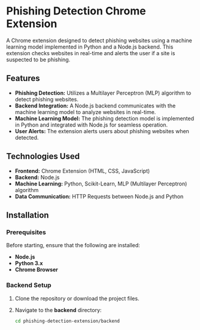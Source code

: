 # Phishing Detection Chrome Extension

A Chrome extension designed to detect phishing websites using a machine learning model implemented in Python and a Node.js backend. This extension checks websites in real-time and alerts the user if a site is suspected to be phishing.

## Features

- **Phishing Detection:** Utilizes a Multilayer Perceptron (MLP) algorithm to detect phishing websites.
- **Backend Integration:** A Node.js backend communicates with the machine learning model to analyze websites in real-time.
- **Machine Learning Model:** The phishing detection model is implemented in Python and integrated with Node.js for seamless operation.
- **User Alerts:** The extension alerts users about phishing websites when detected.

## Technologies Used

- **Frontend:** Chrome Extension (HTML, CSS, JavaScript)
- **Backend:** Node.js
- **Machine Learning:** Python, Scikit-Learn, MLP (Multilayer Perceptron) algorithm
- **Data Communication:** HTTP Requests between Node.js and Python

## Installation

### Prerequisites

Before starting, ensure that the following are installed:

- **Node.js**
- **Python 3.x**
- **Chrome Browser**

### Backend Setup

1. Clone the repository or download the project files.
   
2. Navigate to the **backend** directory:
   ```bash
   cd phishing-detection-extension/backend
